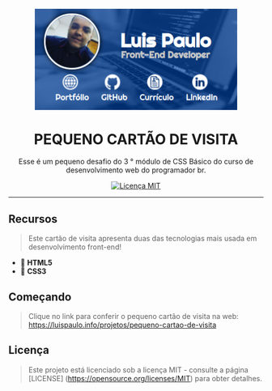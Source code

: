 <h1 align = "center">
<br>
  <img src = "imagens/readme/logo/pequeno_cartao_de_visita.png" alt = "pequeno_cartao_de_visita.png" width = "400">
<br>
<br>
PEQUENO CARTÃO DE VISITA
</h1>

<!--------------------------------------------------------------------->

<p align = "center"> Esse é um pequeno desafio do 3 ° módulo de CSS Básico do curso de desenvolvimento web do programador br. </p>

<p align = "center">
  <a href="https://opensource.org/licenses/MIT">
    <img src = "https://img.shields.io/badge/License-MIT-blue.svg" alt = "Licença MIT">
  </a>
</p>

<hr/>

<!--------------------------------------------------------------------->

## Recursos

> Este cartão de visita apresenta duas das tecnologias mais usada em desenvolvimento front-end!

- 🔴 **HTML5**
- 🔵 **CSS3**

## Começando

> Clique no link para conferir o pequeno cartão de visita na web:
> https://luispaulo.info/projetos/pequeno-cartao-de-visita


## Licença

> Este projeto está licenciado sob a licença MIT - consulte a página [LICENSE] (https://opensource.org/licenses/MIT) para obter detalhes.

